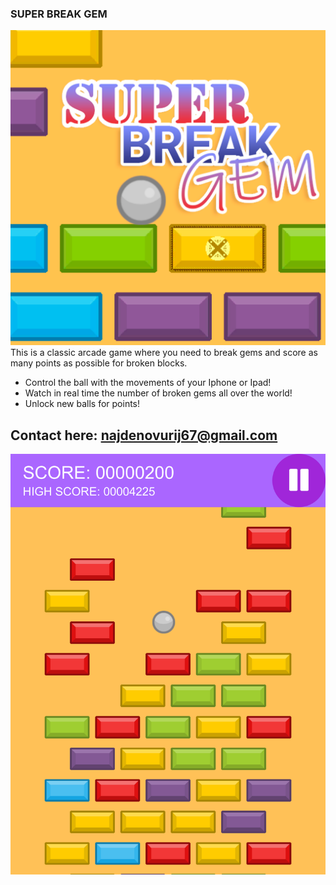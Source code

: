 ### SUPER BREAK GEM
![Alt text](icon.png?raw=false "Screenshot")
This is a classic arcade game where you need to break gems and score as many points as possible for broken blocks.
- Control the ball with the movements of your Iphone or Ipad!
- Watch in real time the number of broken gems all over the world!
- Unlock new balls for points!

## Contact here: najdenovurij67@gmail.com

![Alt text](7-21-2019_8-50-51_PM.png?raw=false "Screenshot")
